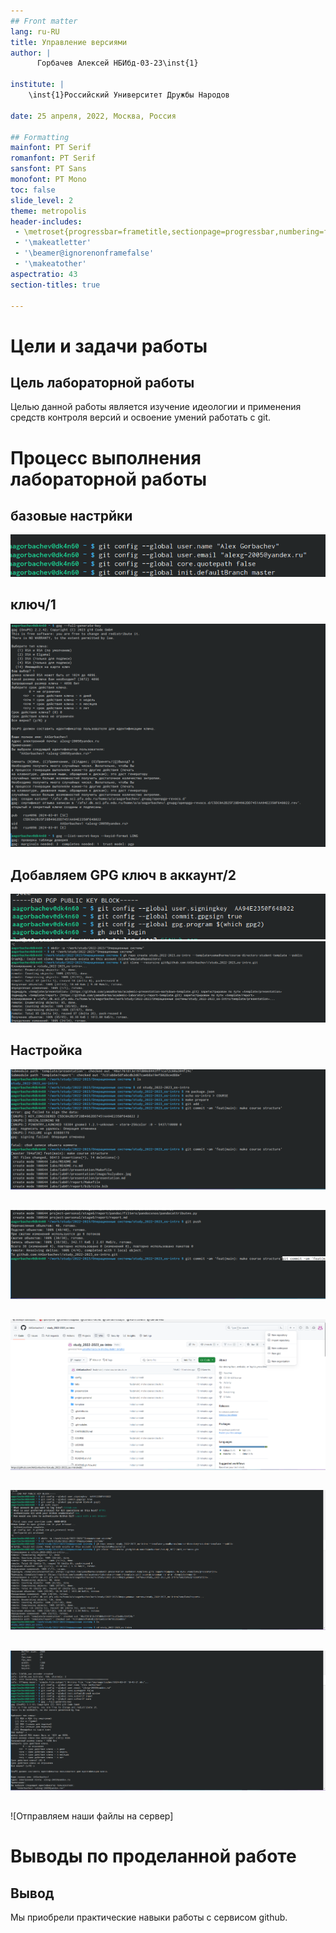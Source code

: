 ```yaml
---
## Front matter
lang: ru-RU
title: Управление версиями
author: |
	  Горбачев Алексей НБИбд-03-23\inst{1}

institute: |
	\inst{1}Российский Университет Дружбы Народов

date: 25 апреля, 2022, Москва, Россия

## Formatting
mainfont: PT Serif
romanfont: PT Serif
sansfont: PT Sans
monofont: PT Mono
toc: false
slide_level: 2
theme: metropolis
header-includes: 
 - \metroset{progressbar=frametitle,sectionpage=progressbar,numbering=fraction}
 - '\makeatletter'
 - '\beamer@ignorenonframefalse'
 - '\makeatother'
aspectratio: 43
section-titles: true

---
```


# Цели и задачи работы

## Цель лабораторной работы

Целью данной работы является изучение идеологии и применения средств контроля версий и освоение умений работать с git.

# Процесс выполнения лабораторной работы

## базовые настрйки

![Базовая настройка git](image/1.png)

## ключ/1

![Создание ключа SSH](image/2.png)

## Добавляем GPG ключ в аккаунт/2

![Ключ SSH создан](image/3.png)
![Ключ SSH создан](image/4.png)

## Настройка 

![Отпечаток приватного ключа](image/5.png)

##

![Настройка подписей](image/6.png)

##

![Настройка подписей](image/7.png)

##

![Создание репозитория](image/8.png)

##

![Настраиваем каталог курса](image/9.png)

##

![Отправляем наши файлы на сервер]



# Выводы по проделанной работе

## Вывод

Мы приобрели практические навыки работы с сервисом github.
